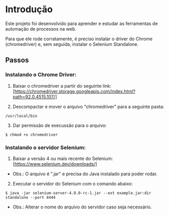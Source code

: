 # Introdução

Este projeto foi desenvolvido para aprender e estudar as ferramentas de automação de processos na web.

Para que ele rode corratamente, é preciso instalar o driver do Chrome (chromedriver) e, sem seguida, instalar o Selenium Standalone.

## Passos
### Instalando o Chrome Driver:
1. Baixar o chromedriver a partir do seguinte link:
[https://chromedriver.storage.googleapis.com/index.html?path=92.0.4515.107/]

2. Descompactar e mover o arquivo "chromedriver" para a seguinte pasta:
```
/usr/local/bin
```

3. Dar permissão de execussão para o arquivo:
```
$ chmod +x chromedriver
```

### Instalando o servidor Selenium:
1. Baixar a versão 4 ou mais recente do Selenium:
[https://www.selenium.dev/downloads/]
* Obs.: O arquivo é ".jar" e precisa do Java instalado para poder rodar.

2. Executar o servidor do Selenium com o comando abaixo:
```
$ java -jar selenium-server-4.0.0-rc-1.jar --ext example.jar:dir standalone --port 4444
```
* Obs.: Alterar o nome do arquivo do servidor caso seja necessário.